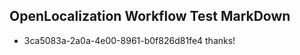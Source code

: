 ## OpenLocalization Workflow Test MarkDown
* 3ca5083a-2a0a-4e00-8961-b0f826d81fe4 thanks!

<!--HONumber=Jul16_HO3-->


